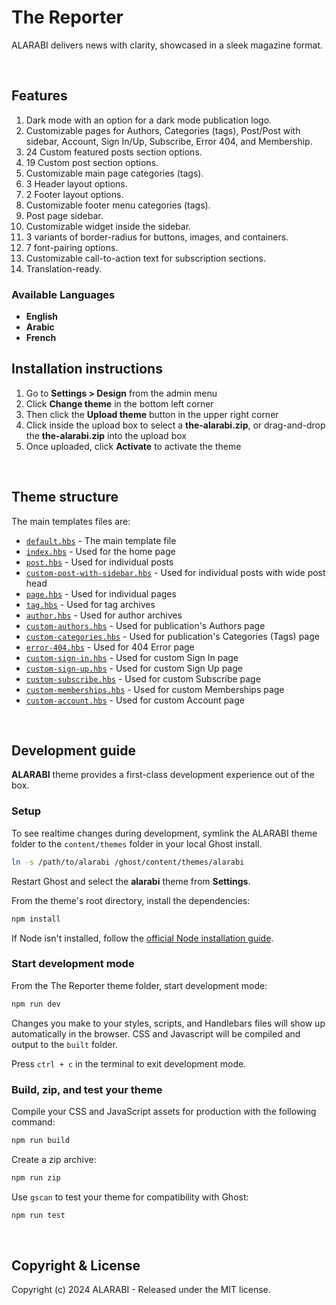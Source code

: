 # The Reporter

ALARABI delivers news with clarity, showcased in a sleek magazine format.


&nbsp;

## Features

1. Dark mode with an option for a dark mode publication logo.
2. Customizable pages for Authors, Categories (tags), Post/Post with sidebar, Account, Sign In/Up, Subscribe, Error 404, and Membership.
3. 24 Custom featured posts section options.
4. 19 Custom post section options.
5. Customizable main page categories (tags).
6. 3 Header layout options.
7. 2 Footer layout options.
8. Customizable footer menu categories (tags).
9. Post page sidebar.
10. Customizable widget inside the sidebar.
11. 3 variants of border-radius for buttons, images, and containers.
12. 7 font-pairing options.
13. Customizable call-to-action text for subscription sections.
14. Translation-ready.

### Available Languages
- **English**
- **Arabic**
- **French**


## Installation instructions

1. Go to **Settings > Design** from the admin menu
2. Click **Change theme** in the bottom left corner
3. Then click the **Upload theme** button in the upper right corner
4. Click inside the upload box to select a **the-alarabi.zip**, or drag-and-drop the **the-alarabi.zip** into the upload box
5. Once uploaded, click **Activate** to activate the theme

&nbsp;

## Theme structure

The main templates files are:

- [`default.hbs`](default.hbs) - The main template file
- [`index.hbs`](index.hbs) - Used for the home page
- [`post.hbs`](post.hbs) - Used for individual posts
- [`custom-post-with-sidebar.hbs`](custom-post-with-sidebar.hbs) - Used for individual posts with wide post head
- [`page.hbs`](page.hbs) - Used for individual pages
- [`tag.hbs`](tag.hbs) - Used for tag archives
- [`author.hbs`](author.hbs) - Used for author archives
- [`custom-authors.hbs`](custom-authors.hbs) - Used for publication's Authors page
- [`custom-categories.hbs`](custom-categories.hbs) - Used for publication's Categories (Tags) page
- [`error-404.hbs`](error-404.hbs) - Used for 404 Error page
- [`custom-sign-in.hbs`](custom-sign-in.hbs) - Used for custom Sign In page
- [`custom-sign-up.hbs`](custom-sign-up.hbs) - Used for custom Sign Up page
- [`custom-subscribe.hbs`](custom-subscribe.hbs) - Used for custom Subscribe page
- [`custom-memberships.hbs`](custom-memberships.hbs) - Used for custom Memberships page
- [`custom-account.hbs`](custom-account.hbs) - Used for custom Account page

&nbsp;

## Development guide

**ALARABI** theme provides a first-class development experience out of the box.

### Setup

To see realtime changes during development, symlink the ALARABI theme folder to the `content/themes` folder in your local Ghost install. 

```bash
ln -s /path/to/alarabi /ghost/content/themes/alarabi
```

Restart Ghost and select the **alarabi** theme from **Settings**.

From the theme's root directory, install the dependencies:

```bash
npm install
```

If Node isn't installed, follow the [official Node installation guide](https://nodejs.org/).

### Start development mode

From the The Reporter theme folder, start development mode:

```bash
npm run dev
```

Changes you make to your styles, scripts, and Handlebars files will show up automatically in the browser. CSS and Javascript will be compiled and output to the `built` folder.

Press `ctrl + c` in the terminal to exit development mode.

### Build, zip, and test your theme

Compile your CSS and JavaScript assets for production with the following command:

```bash
npm run build
```

Create a zip archive:

```bash
npm run zip
```

Use `gscan` to test your theme for compatibility with Ghost:

```bash
npm run test
```

&nbsp;



## Copyright & License

Copyright (c) 2024 ALARABI - Released under the MIT license.
